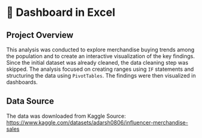 # 👚 Dashboard in Excel
## Project Overview
This analysis was conducted to explore merchandise buying trends among the population and to create an interactive visualization of the key findings. Since the initial dataset was already cleaned, the data cleaning step was skipped. The analysis focused on creating ranges using <code>IF</code> statements and structuring the data using <code>PivotTables</code>. The findings were then visualized in dashboards.

## Data Source
The data was downloaded from Kaggle
Source:
https://www.kaggle.com/datasets/adarsh0806/influencer-merchandise-sales 

##
##

